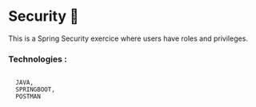 # Security :closed_lock_with_key:

<p>This is a Spring Security exercice where users have roles and privileges.   </p>

 <h3>Technologies :</h3> 
<code>
  JAVA, 
  SPRINGBOOT, 
  POSTMAN
</code>
